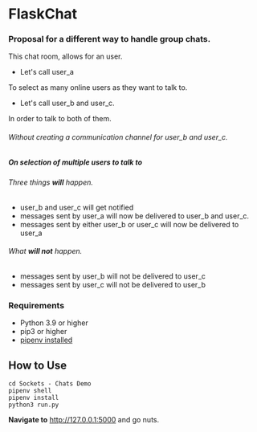 # FlaskChat
### Proposal for a different way to handle group chats.

This chat room, allows for an user.

- Let's call user_a

To select as many online users as they want to talk to.

- Let's call user_b and user_c.

In order to talk to both of them.

###### Without creating a communication channel for user_b and user_c.

##### On selection of multiple users to talk to
###### Three things **will** happen.
- user_b and user_c will get notified
- messages sent by user_a will now be delivered to user_b and user_c.
- messages sent by either user_b or user_c will now be delivered to user_a

###### What **will not** happen.
- messages sent by user_b will not be delivered to user_c
- messages sent by user_c will not be delivered to user_b

### Requirements
- Python 3.9 or higher
- pip3 or higher
- [pipenv installed](https://pypi.org/project/pipenv/)

## How to Use
  ```
  cd Sockets - Chats Demo
  pipenv shell
  pipenv install
  python3 run.py
  ```
**Navigate to** http://127.0.0.1:5000 and go nuts.
